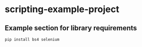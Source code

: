 # scripting-example-project

## Example section for library requirements
```
pip install bs4 selenium
```
